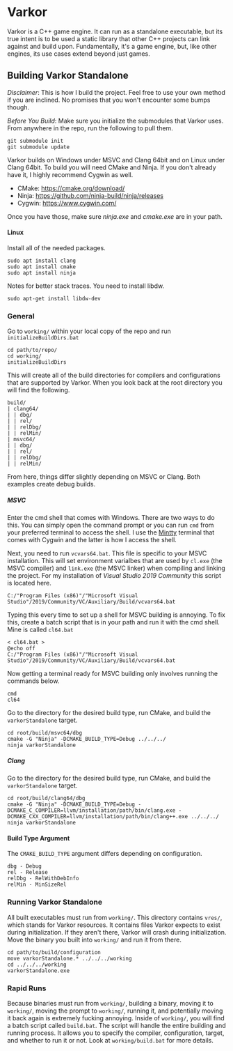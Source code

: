 # Varkor

Varkor is a C++ game engine. It can run as a standalone executable, but its true intent is to be used a static library that other C++ projects can link against and build upon. Fundamentally, it's a game engine, but, like other engines, its use cases extend beyond just games.

## Building Varkor Standalone

*Disclaimer*: This is how I build the project. Feel free to use your own method if you are inclined. No promises that you won't encounter some bumps though.

*Before You Build*: Make sure you initialize the submodules that Varkor uses. From anywhere in the repo, run the following to pull them.

```
git submodule init
git submodule update
```

Varkor builds on Windows under MSVC and Clang 64bit and on Linux under Clang 64bit. To build you will need CMake and Ninja. If you don't already have it, I highly recommend Cygwin as well.

- CMake:  https://cmake.org/download/
- Ninja:  https://github.com/ninja-build/ninja/releases
- Cygwin: https://www.cygwin.com/

Once you have those, make sure *ninja.exe* and *cmake.exe* are in your path.

#### Linux

Install all of the needed packages.

```
sudo apt install clang
sudo apt install cmake
sudo apt install ninja
```

Notes for better stack traces. You need to install libdw.

```
sudo apt-get install libdw-dev
```



### General

Go to `working/` within your local copy of the repo and run `initializeBuildDirs.bat` 

```
cd path/to/repo/
cd working/
initializeBuildDirs
```

This will create all of the build directories for compilers and configurations that are supported by Varkor. When you look back at the root directory you will find the following.

```
build/
| clang64/
| | dbg/
| | rel/
| | relDbg/
| | relMin/
| msvc64/
| | dbg/
| | rel/
| | relDbg/
| | relMin/
```

From here, things differ slightly depending on MSVC or Clang. Both examples create debug builds.

##### MSVC

Enter the cmd shell that comes with Windows. There are two ways to do this. You can simply open the command prompt or you can run `cmd` from your preferred terminal to access the shell. I use the [Mintty](https://mintty.github.io/) terminal that comes with Cygwin and the latter is how I access the shell.

Next, you need to run `vcvars64.bat`. This file is specific to your MSVC installation. This will set environment varialbes that are used by `cl.exe` (the MSVC compiler) and `link.exe` (the MSVC linker) when compiling and linking the project. For my installation of *Visual Studio 2019 Community* this script is located here.

```
C:/"Program Files (x86)"/"Microsoft Visual Studio"/2019/Community/VC/Auxiliary/Build/vcvars64.bat
```

Typing this every time to set up a shell for MSVC building is annoying. To fix this, create a batch script that is in your path and run it with the cmd shell. Mine is called `cl64.bat`

```
< cl64.bat >
@echo off
C:/"Program Files (x86)"/"Microsoft Visual Studio"/2019/Community/VC/Auxiliary/Build/vcvars64.bat
```

Now getting a terminal ready for MSVC building only involves running the commands below.

```
cmd
cl64
```

Go to the directory for the desired build type, run CMake, and build the `varkorStandalone` target.

```
cd root/build/msvc64/dbg
cmake -G "Ninja" -DCMAKE_BUILD_TYPE=Debug ../../../
ninja varkorStandalone
```

##### Clang

Go to the directory for the desired build type, run CMake, and build the `varkorStandalone` target.

```
cd root/build/clang64/dbg
cmake -G "Ninja" -DCMAKE_BUILD_TYPE=Debug -DCMAKE_C_COMPILER=llvm/installation/path/bin/clang.exe -DCMAKE_CXX_COMPILER=llvm/installation/path/bin/clang++.exe ../../../
ninja varkorStandalone
```

#### Build Type Argument

The `CMAKE_BUILD_TYPE` argument differs depending on configuration.

```
dbg - Debug
rel - Release
relDbg - RelWithDebInfo
relMin - MinSizeRel
```

### Running Varkor Standalone

All built executables must run from `working/`. This directory contains `vres/`, which stands for Varkor resources. It contains files Varkor expects to exist during initialization. If they aren't there, Varkor will crash during initialization. Move the binary you built into `working/` and run it from there.

```
cd path/to/build/configuration
move varkorStandalone.* ../../../working
cd ../../../working
varkorStandalone.exe
```

### Rapid Runs

Because binaries must run from `working/`, building a binary, moving it to `working/`, moving the prompt to `working/`, running it, and potentially moving it back again is extremely fucking annoying. Inside of `working/`, you will find a batch script called `build.bat`. The script will handle the entire building and running process. It allows you to specify the compiler, configuration, target, and whether to run it or not. Look at `working/build.bat` for more details.